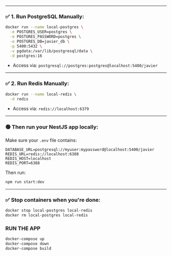 
---

### ✅ 1. Run **PostgreSQL** Manually:

```bash
docker run --name local-postgres \
  -e POSTGRES_USER=postgres \
  -e POSTGRES_PASSWORD=postgres \
  -e POSTGRES_DB=javier_db \
  -p 5400:5432 \
  -v pgdata:/var/lib/postgresql/data \
  -d postgres:16
```

- Access via: `postgresql://postgres:postgres@localhost:5400/javier`

---

### ✅ 2. Run **Redis** Manually:

```bash
docker run --name local-redis \
  -d redis
```

- Access via: `redis://localhost:6379`

---

### 🟢 Then run your NestJS app locally:

Make sure your `.env` file contains:

```env
DATABASE_URL=postgresql://myuser:mypassword@localhost:5400/javier
REDIS_URL=redis://localhost:6388
REDIS_HOST=localhost
REDIS_PORT=6388
```

Then run:

```bash
npm run start:dev
```

---

### ✅ Stop containers when you're done:

```bash
docker stop local-postgres local-redis
docker rm local-postgres local-redis
```

### RUN THE APP
```bash
docker-compose up
docker-compose down
docker-compose build
```